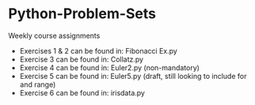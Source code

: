 # Python-Problem-Sets
Weekly course assignments

- Exercises 1 & 2 can be found in: Fibonacci Ex.py
- Exercise 3 can be found in: Collatz.py
- Exercise 4 can be found in: Euler2.py (non-mandatory)
- Exercise 5 can be found in: Euler5.py (draft, still looking to include for and range)
- Exercise 6 can be found in: irisdata.py
